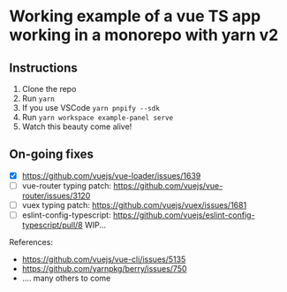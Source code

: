 # Working example of a vue TS app working in a monorepo with yarn v2

## Instructions
1. Clone the repo
2. Run `yarn`
3. If you use VSCode `yarn pnpify --sdk`
4. Run `yarn workspace example-panel serve`
5. Watch this beauty come alive!

## On-going fixes
- [x] https://github.com/vuejs/vue-loader/issues/1639
- [ ] vue-router typing patch: https://github.com/vuejs/vue-router/issues/3120
- [ ] vuex typing patch: https://github.com/vuejs/vuex/issues/1681
- [ ] eslint-config-typescript: https://github.com/vuejs/eslint-config-typescript/pull/8
WIP...

References: 
- https://github.com/vuejs/vue-cli/issues/5135
- https://github.com/yarnpkg/berry/issues/750
- .... many others to come